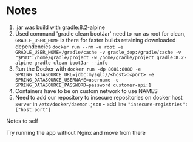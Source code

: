 # Notes

1. .jar was build with gradle:8.2-alpine
2. Used command 'gradle clean bootJar' need to run as root for clean, ```GRADLE_USER_HOME``` is there for faster builds retaining downloaded dependencies
 ```docker run --rm -u root -e GRADLE_USER_HOME=/gradle/cache -v gradle_dep:/gradle/cache -v "$PWD":/home/gradle/project -w /home/gradle/project gradle:8.2-alpine gradle clean bootJar --info```
3. Run the Docker with ```docker run -dp 8081:8080 -e SPRING_DATASOURCE_URL=jdbc:mysql://<host>:<port> -e SPRING_DATASOURCE_USERNAME=username -e SPRING_DATASOURCE_PASSWORD=password customer-api:1```
4. Containers have to be on custom network to use NAMES
5. Need to add our repository to insecure repositories on docker host server in ```/etc/docker/daemon.json``` - add line ```"insecure-registries":["host:port"]```


Notes to self

Try running the app without Nginx and move from there